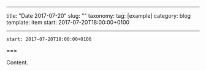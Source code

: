 
---
title: "Date 2017-07-20"
slug: ""
taxonomy:
tag: [example]
category: blog
template: item
start: 2017-07-20T18:00:00+0100

---

``start: 2017-07-20T18:00:00+0100``

===

Content.
